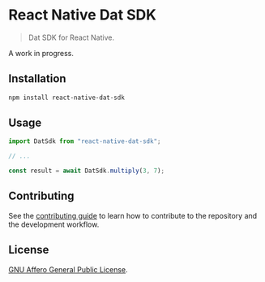 # React Native Dat SDK

> Dat SDK for React Native.

A work in progress.

## Installation

```sh
npm install react-native-dat-sdk
```

## Usage

```js
import DatSdk from "react-native-dat-sdk";

// ...

const result = await DatSdk.multiply(3, 7);
```

## Contributing

See the [contributing guide](CONTRIBUTING.md) to learn how to contribute to the repository and the development workflow.


## License

[GNU Affero General Public License](https://www.gnu.org/licenses/agpl-3.0.en.html).
